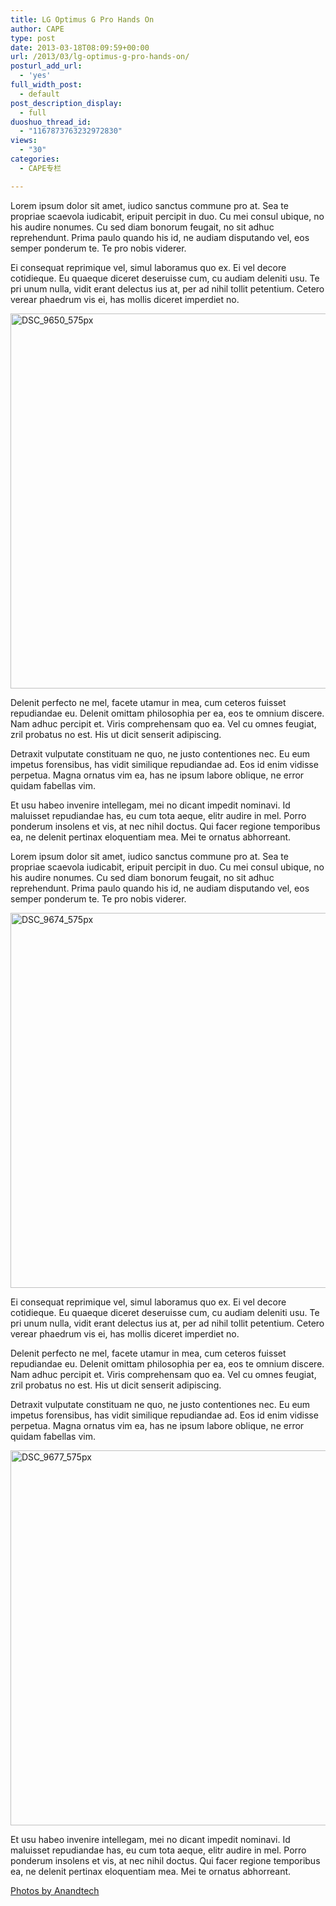 ```yaml
---
title: LG Optimus G Pro Hands On
author: CAPE
type: post
date: 2013-03-18T08:09:59+00:00
url: /2013/03/lg-optimus-g-pro-hands-on/
posturl_add_url:
  - 'yes'
full_width_post:
  - default
post_description_display:
  - full
duoshuo_thread_id:
  - "1167873763232972830"
views:
  - "30"
categories:
  - CAPE专栏

---
```

Lorem ipsum dolor sit amet, iudico sanctus commune pro at. Sea te propriae scaevola iudicabit, eripuit percipit in duo. Cu mei consul ubique, no his audire nonumes. Cu sed diam bonorum feugait, no sit adhuc reprehendunt. Prima paulo quando his id, ne audiam disputando vel, eos semper ponderum te. Te pro nobis viderer.

Ei consequat reprimique vel, simul laboramus quo ex. Ei vel decore cotidieque. Eu quaeque diceret deseruisse cum, cu audiam deleniti usu. Te pri unum nulla, vidit erant delectus ius at, per ad nihil tollit petentium. Cetero verear phaedrum vis ei, has mollis diceret imperdiet no.

[<img class="alignleft size-full wp-image-322" alt="DSC_9650_575px" src="http://up.crumina.net/maestro-demo/wp-content/uploads/2013/03/DSC_9650_575px.jpg" width="906" height="600" />][1]

Delenit perfecto ne mel, facete utamur in mea, cum ceteros fuisset repudiandae eu. Delenit omittam philosophia per ea, eos te omnium discere. Nam adhuc percipit et. Viris comprehensam quo ea. Vel cu omnes feugiat, zril probatus no est. His ut dicit senserit adipiscing.

Detraxit vulputate constituam ne quo, ne justo contentiones nec. Eu eum impetus forensibus, has vidit similique repudiandae ad. Eos id enim vidisse perpetua. Magna ornatus vim ea, has ne ipsum labore oblique, ne error quidam fabellas vim.

Et usu habeo invenire intellegam, mei no dicant impedit nominavi. Id maluisset repudiandae has, eu cum tota aeque, elitr audire in mel. Porro ponderum insolens et vis, at nec nihil doctus. Qui facer regione temporibus ea, ne delenit pertinax eloquentiam mea. Mei te ornatus abhorreant.

Lorem ipsum dolor sit amet, iudico sanctus commune pro at. Sea te propriae scaevola iudicabit, eripuit percipit in duo. Cu mei consul ubique, no his audire nonumes. Cu sed diam bonorum feugait, no sit adhuc reprehendunt. Prima paulo quando his id, ne audiam disputando vel, eos semper ponderum te. Te pro nobis viderer.

[<img class="alignleft size-full wp-image-323" alt="DSC_9674_575px" src="http://up.crumina.net/maestro-demo/wp-content/uploads/2013/03/DSC_9674_575px.jpg" width="906" height="600" />][2]

Ei consequat reprimique vel, simul laboramus quo ex. Ei vel decore cotidieque. Eu quaeque diceret deseruisse cum, cu audiam deleniti usu. Te pri unum nulla, vidit erant delectus ius at, per ad nihil tollit petentium. Cetero verear phaedrum vis ei, has mollis diceret imperdiet no.

Delenit perfecto ne mel, facete utamur in mea, cum ceteros fuisset repudiandae eu. Delenit omittam philosophia per ea, eos te omnium discere. Nam adhuc percipit et. Viris comprehensam quo ea. Vel cu omnes feugiat, zril probatus no est. His ut dicit senserit adipiscing.

Detraxit vulputate constituam ne quo, ne justo contentiones nec. Eu eum impetus forensibus, has vidit similique repudiandae ad. Eos id enim vidisse perpetua. Magna ornatus vim ea, has ne ipsum labore oblique, ne error quidam fabellas vim.

[<img class="alignleft size-full wp-image-324" alt="DSC_9677_575px" src="http://up.crumina.net/maestro-demo/wp-content/uploads/2013/03/DSC_9677_575px.jpg" width="906" height="600" />][3]

Et usu habeo invenire intellegam, mei no dicant impedit nominavi. Id maluisset repudiandae has, eu cum tota aeque, elitr audire in mel. Porro ponderum insolens et vis, at nec nihil doctus. Qui facer regione temporibus ea, ne delenit pertinax eloquentiam mea. Mei te ornatus abhorreant.

[Photos by Anandtech][4]

 [1]: http://up.crumina.net/maestro-demo/wp-content/uploads/2013/03/DSC_9650_575px.jpg
 [2]: http://up.crumina.net/maestro-demo/wp-content/uploads/2013/03/DSC_9674_575px.jpg
 [3]: http://up.crumina.net/maestro-demo/wp-content/uploads/2013/03/DSC_9677_575px.jpg
 [4]: http://www.anandtech.com/Gallery/Album/2651#34